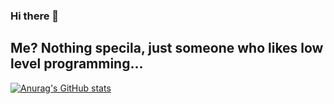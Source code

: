 ### Hi there 👋
## Me? Nothing specila, just someone who likes low level programming...

[![Anurag's GitHub stats](https://github-readme-stats.vercel.app/api?username=Lajtaib0801)](https://github.com/anuraghazra/github-readme-stats)

<!--
**Lajtaib0801/Lajtaib0801** is a ✨ _special_ ✨ repository because its `README.md` (this file) appears on your GitHub profile.

Here are some ideas to get you started:

- 🔭 I’m currently working on ...
- 🌱 I’m currently learning ...
- 👯 I’m looking to collaborate on ...
- 🤔 I’m looking for help with ...
- 💬 Ask me about ...
- 📫 How to reach me: ...
- 😄 Pronouns: ...
- ⚡ Fun fact: ...
-->
